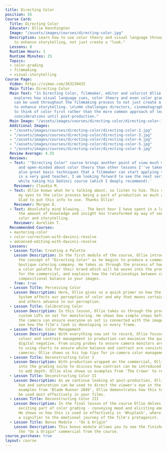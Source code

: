 ```yaml
---
title: Directing Color
position: 55
Course Card:
  Title: Directing Color
  Educator: Ollie Kenchington
  Image: "/assets/images/courses/directing-color.jpg"
  Description: Learn how to use color theory and visual language throughout filmmaking
    to enhance storytelling, not just create a "look."
  Lessons: 8
  Runtime Hours: 1
  Runtime Minutes: 25
  Topics:
  - color-grading
  - filmmaking
  - visual-storytelling
Course Page:
  Video: https://vimeo.com/263139425
  Main Title: Directing Color
  Main Text: "In Directing Color, filmmaker, editor and colorist Ollie Kenchington
    explores how visual language cues, color theory and even color grading techniques
    can be used throughout the filmmaking process to not just create a “look” but
    to enhance storytelling. \n\nHe challenges directors, cinematographers and filmmakers
    to think of color first rather than the more common approach of leaving color
    considerations until post-production."
  Main Image: "/assets/images/courses/directing-color/directing-color-1.jpg"
  Additional Images:
  - "/assets/images/courses/directing-color/directing-color-2.jpg"
  - "/assets/images/courses/directing-color/directing-color-3.jpg"
  - "/assets/images/courses/directing-color/directing-color-4.jpg"
  - "/assets/images/courses/directing-color/directing-color-5.jpg"
  - "/assets/images/courses/directing-color/directing-color-6.jpg"
  Review Average: 4.55
  Reviews:
  - Text: '"Directing Color" course brings another point of view much more interesting
      and open-minded about color theory than other lessons I''ve taken before, and
      also great basic techniques that a filmmaker can start applying today. Ollie
      is a very good teacher, I am looking forward to see the next series of color
      while taking his DaVinci course (which I deeply recommend).'
    Reviewer: Claudia M.
  - Text: Ollie knows what he's talking about, so listen to him. This course opened
      my eyes to the color process being a part of production as much as post-production.
      Glad to put this info to use. Thanks Ollie!
    Reviewer: Morgon D.
  - Text: Absolutely mind blowing... The best hour I have spent in a long time, and
      the amount of knowledge and insight has transformed my way of seeing light,
      color and storytelling.
    Reviewer: Aurelien T.
  Recommended Courses:
  - mastering-color
  - color-correction-with-davinci-resolve
  - advanced-editing-with-davinci-resolve
  Lessons:
  - Lesson Title: Creating a Palette
    Lesson Description: In the first module of the course, Ollie introduces us to
      the concept of "Directing Color" as he begins to produce a commercial for a
      boutique catering company. He takes us through the process of how he developed
      a color palette for their brand which will be woven into the production design
      for the commercial, and explains how the relationships between colors can create
      compositional balance in your images.
    free: true
  - Lesson Title: Perceiving Color
    Lesson Description: Here, Ollie gives us a quick primer on how the Human Visual
      System affects our perception of color and why that means certain colors recede
      and others advance in our perception.
  - Lesson Title: Calibrating Color
    Lesson Description: In this lesson, Ollie takes us through the process of building
      custom LUTs on set for monitoring. He shows how simple steps before rolling
      the camera can ensure everyone on set is connected with the image and able to
      see how the film's look is developing in every frame.
  - Lesson Title: Color Management
    Lesson Description: With everything now set to record, Ollie focuses on how simple
      colour and contrast management in production can maximise the quality of your
      digital negative. From using probes to ensure camera monitors are calibrated,
      to using charts to ensure white balance and contrast are consistent across all
      cameras; Ollie shows us his top tips for in-camera color management.
  - Lesson Title: Deconstructing Color I
    Lesson Description: With production wrapped on the commercial, Ollie brings us
      into the grading suite to discuss how contrast can be introduced in post-production
      to add depth. Ollie also shows us examples from 'The Crown' to reinforce this.
  - Lesson Title: Deconstructing Color II
    Lesson Description: As we continue looking at post-production, Ollie shows how
      hue and saturation can be used to direct the viewer's eye in the frame. Using
      examples from 'Blade Runner 2049', Ollie demonstrates how this technique can
      be used most effectively in your films.
  - Lesson Title: Deconstructing Color III
    Lesson Description: In the final lesson of the course Ollie delves into the most
      exciting part of color grading - conveying mood and eliciting emotion with color.
      He shows us how this is used so effectively in 'Whiplash', where color becomes
      a signifier to the emotional journey of the film's protagonist.
  - Lesson Title: Bonus Module - "Ox & Origin"
    Lesson Description: This bonus module allows you to see the finished product of
      the "Ox & Origin" commercial from the course.
course_purchase: true
layout: course
---
```


